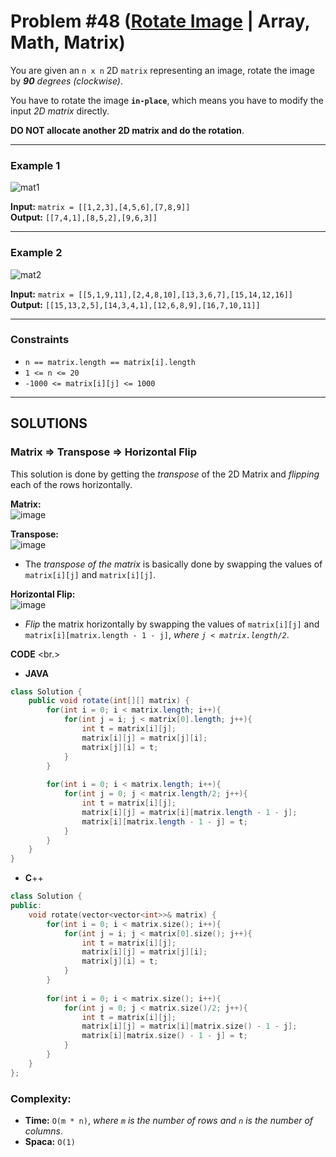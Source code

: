 # Problem #48 ([Rotate Image](https://leetcode.com/problems/rotate-image/) | Array, Math, Matrix)

You are given an `n x n` 2D `matrix` representing an image, rotate the image by ***90*** *degrees (clockwise)*.

You have to rotate the image **`in-place`**, which means you have to modify the input *2D matrix* directly.

**DO NOT allocate another 2D matrix and do the rotation**.

***

### Example 1

![mat1](https://user-images.githubusercontent.com/89616705/187323313-59a3c553-b2d4-4b1b-b7d3-f98c9030eec5.jpg)

**Input:** `matrix = [[1,2,3],[4,5,6],[7,8,9]]` <br/>
**Output:** `[[7,4,1],[8,5,2],[9,6,3]]`

***

### Example 2

![mat2](https://user-images.githubusercontent.com/89616705/187323486-2c4c5aca-4808-43d4-a413-7ef828ec1a4d.jpg)

**Input:** `matrix = [[5,1,9,11],[2,4,8,10],[13,3,6,7],[15,14,12,16]]` <br/>
**Output:** `[[15,13,2,5],[14,3,4,1],[12,6,8,9],[16,7,10,11]]`

***

### Constraints
- `n == matrix.length == matrix[i].length`
- `1 <= n <= 20`
- `-1000 <= matrix[i][j] <= 1000`

***

## SOLUTIONS

### Matrix => Transpose => Horizontal Flip

This solution is done by getting the *transpose* of the 2D Matrix and *flipping* each of the rows horizontally.

**Matrix:** <br/>
![image](https://user-images.githubusercontent.com/89616705/187324681-4108d2d9-b6c3-4aee-bb51-afacd0c15c07.png)

**Transpose:** <br/>
![image](https://user-images.githubusercontent.com/89616705/187324777-c37997df-8451-49ee-8ed6-5338e63b0ccc.png)
- The *transpose of the matrix* is basically done by swapping the values of `matrix[i][j]` and `matrix[i][j]`.

**Horizontal Flip:** <br/>
![image](https://user-images.githubusercontent.com/89616705/187325117-d2b9e9f0-5abe-440c-a5ee-43ea8aaff8be.png)
- *Flip* the matrix horizontally by swapping the values of `matrix[i][j]` and `matrix[i][matrix.length - 1 - j]`, *where `j < matrix.length/2`*.

**CODE** <br.>

- **JAVA**
```java
class Solution {
    public void rotate(int[][] matrix) {
        for(int i = 0; i < matrix.length; i++){
            for(int j = i; j < matrix[0].length; j++){
                int t = matrix[i][j];
                matrix[i][j] = matrix[j][i];
                matrix[j][i] = t;
            }
        }
        
        for(int i = 0; i < matrix.length; i++){
            for(int j = 0; j < matrix.length/2; j++){
                int t = matrix[i][j];
                matrix[i][j] = matrix[i][matrix.length - 1 - j];
                matrix[i][matrix.length - 1 - j] = t;
            }
        }
    }
}
```

- **C**++
```cpp
class Solution {
public:
    void rotate(vector<vector<int>>& matrix) {
        for(int i = 0; i < matrix.size(); i++){
            for(int j = i; j < matrix[0].size(); j++){
                int t = matrix[i][j];
                matrix[i][j] = matrix[j][i];
                matrix[j][i] = t;
            }
        }
        
        for(int i = 0; i < matrix.size(); i++){
            for(int j = 0; j < matrix.size()/2; j++){
                int t = matrix[i][j];
                matrix[i][j] = matrix[i][matrix.size() - 1 - j];
                matrix[i][matrix.size() - 1 - j] = t;
            }
        }
    }
};
```

### Complexity:
- **Time:** `O(m * n)`, *where `m` is the number of rows and `n` is the number of columns*.
- **Spaca:** `O(1)`
